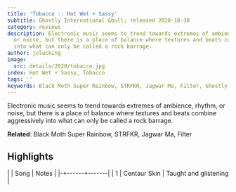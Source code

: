 ```yaml
---
title: 'Tobacco :: Hot Wet + Sassy'
subtitle: Ghostly International &bull; released 2020-10-30
category: reviews
description: Electronic music seems to trend towards extremes of ambience, rhythm,
  or noise, but there is a place of balance where textures and beats combine aggressively
  into what can only be called a rock barrage.
author: jclacking
image:
  src: details/2020/tobacco.jpg
index: Hot Wet + Sassy, Tobacco
tags: ''
keywords: Black Moth Super Rainbow, STRFKR, Jagwar Ma, Filter, Ghostly International
---
```

Electronic music seems to trend towards extremes of ambience, rhythm, or noise, but there is a place of balance where textures and beats combine aggressively into what can only be called a rock barrage.<!--more-->

**Related**: Black Moth Super Rainbow, STRFKR, Jagwar Ma, Filter

## Highlights

| | Song | Notes |
|-+------+-------|
| 1 | Centaur Skin | Taught and glistening |

